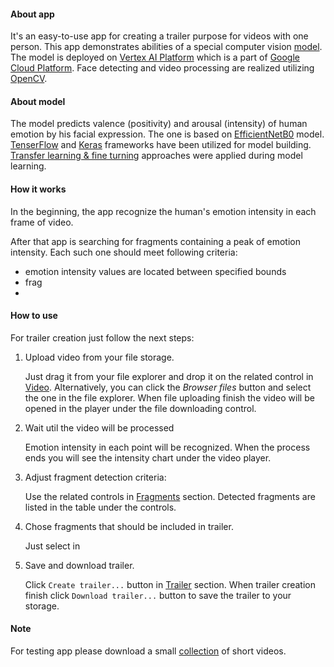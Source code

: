 #### About app
It\'s an easy-to-use app for creating a trailer purpose for videos with one person.
This app demonstrates abilities of a special computer vision 
[model](https://github.com/alexeysher/skillbox-computer-vision-project).
The model is deployed on [Vertex AI Platform](https://cloud.google.com/vertex-ai) 
which is a part of [Google Cloud Platform](https://cloud.google.com).
Face detecting and video processing are realized utilizing [OpenCV](https://docs.opencv.org/).

#### About model
The model predicts valence (positivity) and arousal (intensity) of human emotion
by his facial expression.
The one is based on [EfficientNetB0](https://arxiv.org/abs/1905.11946) model.
[TenserFlow](https://www.tensorflow.org/) and [Keras](https://keras.io/) frameworks 
have been utilized for model building.
[Transfer learning & fine turning](https://keras.io/guides/transfer_learning/) 
approaches were applied during model learning.

#### How it works
In the beginning, the app recognize the human's emotion intensity in each frame of video.

After that app is searching for fragments containing a peak of emotion intensity.
Each such one should meet following criteria:
- emotion intensity values are located between specified bounds 
- frag
- 

#### How to use
For trailer creation just follow the next steps:
1. Upload video from your file storage.

    Just drag it from your file explorer and drop it on the related control in [Video](http://localhost:8501/#video). 
    Alternatively, you can click the *Browser files* button and select the one in the file explorer.
    When file uploading finish the video will be opened in the player 
    under the file downloading control.

2. Wait util the video will be processed

    Emotion intensity in each point will be recognized.
    When the process ends you will see the intensity chart under the video player.

3. Adjust fragment detection criteria:

    Use the related controls in [Fragments](http://localhost:8501/#fragments) section. 
    Detected fragments are listed in the table under the controls.

4. Chose fragments that should be included in trailer.

    Just select in 

5. Save and download trailer.

    Click `Create trailer...` button in [Trailer](http://localhost:8501/#trailer) section.
    When trailer creation finish click `Download trailer...` button to save the trailer to your storage.

#### Note
For testing app please download a small [collection]() of short videos.
